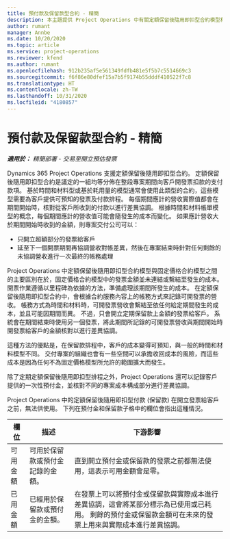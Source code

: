 ```yaml
---
title: 預付款及保留款型合約 - 精簡
description: 本主題提供 Project Operations 中有關定額保留後隨用即扣型合約模型和預付金的資訊。
author: rumant
manager: Annbe
ms.date: 10/20/2020
ms.topic: article
ms.service: project-operations
ms.reviewer: kfend
ms.author: rumant
ms.openlocfilehash: 912b235af5e561349fdfb481e5f5b7c5514669c3
ms.sourcegitcommit: f6f86e80dfef15a7b5f9174b55dddf410522f7c8
ms.translationtype: HT
ms.contentlocale: zh-TW
ms.lasthandoff: 10/31/2020
ms.locfileid: "4180857"
---
```

# <a name="advances-and-retainer-based-contracts---lite"></a>預付款及保留款型合約 - 精簡


_**適用於：** 精簡部署 - 交易至開立預估發票_

Dynamics 365 Project Operations 支援定額保留後隨用即扣型合約。 定額保留後隨用即扣型合約是議定的一組均等分佈在整段專案期間向客戶開發票扣款的支付款項。 基於時間和材料型或基於耗用量的模型通常會使用此類型的合約，這些模型需要為客戶提供可預知的發票及付款排程。 每個期間應計的營收實際值都會在期間開始時，核對從客戶所收到的付款以進行差異協調。 根據時間和材料帳單模型的概念，每個期間應計的營收值可能會隨發生的成本而變化。 如果應計營收大於期間開始時收到的金額，則專案交付公司可以：

- 只開立超額部分的發票給客戶 
- 延至下一個開票期間再協調營收對帳差異，然後在專案結束時針對任何剩餘的未協調營收進行一次最終的帳務處理

Project Operations 中定額保留後隨用即扣型合約模型與固定價格合約模型之間的主要區別在於，固定價格合約模型中的發票金額並未連結或繫結至發生的成本。 開票作業遵循以里程碑為依據的方法，準備處理該期間所發生的成本。 在定額保留後隨用即扣型合約中，會根據合約服務內容上的帳務方式來記錄可開發票的營收。 帳務方式為時間和材料時，可開發票營收會繫結至依任何給定期間發生的成本，並且可能因期間而異。 不過，只會開立定期保留款上金額的發票給客戶。 系統會在期間結束時使用另一個發票，將此期間所記錄的可開發票營收與期間開始時開發票給客戶的金額核對以進行差異協調。

這種方法的優點是，在保留款排程中，客戶的成本變得可預知，與一般的時間和材料模型不同。 交付專案的組織也會有一些空間可以承擔收回成本的風險，而這些成本是因為任何不為固定價格模型所允許的範圍擴大而發生。

除了定期定額保留後隨用即扣型排程之外，Project Operations 還可以記錄客戶提供的一次性預付金，並核對不同的專案成本構成部分進行差異協調。

Project Operations 中的定額保留後隨用即扣型付款 (保留款) 在開立發票給客戶之前，無法供使用。 下列在預付金和保留款子格中的欄位會指出這種情況。

| 欄位 | 描述 | 下游影響 |
| --- | --- | --- |
| 可用金額 | 可用於保留款或預付金記錄的金額。 | 直到開立預付金或保留款的發票之前都無法使用，這表示可用金額會是零。 |
| 已用金額 | 已經用於保留款或預付金的金額。 | 在發票上可以將預付金或保留款與實際成本進行差異協調，這會將某部分標示為已使用或已耗用。 剩餘的預付金或保留款金額可在未來的發票上用來與實際成本進行差異協調。 |
